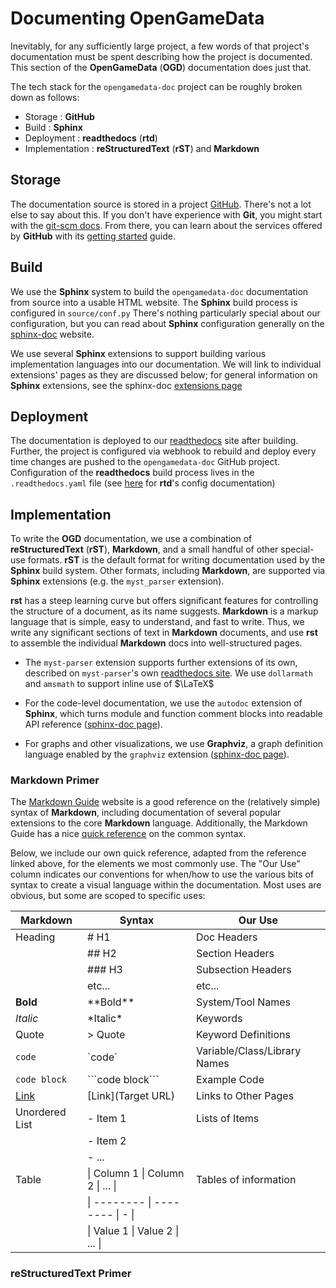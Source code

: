 # Documenting OpenGameData

Inevitably, for any sufficiently large project, a few words of that project's documentation must be spent describing how the project is documented.
This section of the **OpenGameData** (**OGD**) documentation does just that.

The tech stack for the `opengamedata-doc` project can be roughly broken down as follows:

- Storage : **GitHub**
- Build : **Sphinx**
- Deployment : **readthedocs** (**rtd**)
- Implementation : **reStructuredText** (**rST**) and **Markdown**

## Storage

The documentation source is stored in a project [GitHub](https://github.com/opengamedata/opengamedata-doc).
There's not a lot else to say about this.
If you don't have experience with **Git**, you might start with the [git-scm docs](https://git-scm.com/doc).
From there, you can learn about the services offered by **GitHub** with its [getting started](https://docs.github.com/en/get-started) guide.

## Build

We use the **Sphinx** system to build the `opengamedata-doc` documentation from source into a usable HTML website.
The **Sphinx** build process is configured in `source/conf.py`
There's nothing particularly special about our configuration, but you can read about **Sphinx** configuration generally on the [sphinx-doc](https://www.sphinx-doc.org/en/master/usage/configuration.html) website.

We use several **Sphinx** extensions to support building various implementation languages into our documentation.
We will link to individual extensions' pages as they are discussed below; for general information on **Sphinx** extensions, see the sphinx-doc [extensions page](https://www.sphinx-doc.org/en/master/usage/extensions/)

## Deployment

The documentation is deployed to our [readthedocs](https://opengamedata-doc.readthedocs.io/en/latest/index.html) site after building.
Further, the project is configured via webhook to rebuild and deploy every time changes are pushed to the `opengamedata-doc` GitHub project.
Configuration of the **readthedocs** build process lives in the `.readthedocs.yaml` file (see [here](https://docs.readthedocs.io/en/stable/config-file/v2.html) for **rtd**'s config documentation)

## Implementation

To write the **OGD** documentation, we use a combination of **reStructuredText** (**rST**), **Markdown**, and a small handful of other special-use formats.
**rST** is the default format for writing documentation used by the **Sphinx** build system.
Other formats, including **Markdown**, are supported via **Sphinx** extensions (e.g. the `myst_parser` extension).

**rst** has a steep learning curve but offers significant features for controlling the structure of a document, as its name suggests.
**Markdown** is a markup language that is simple, easy to understand, and fast to write.
Thus, we write any significant sections of text in **Markdown** documents, and use **rst** to assemble the individual **Markdown** docs into well-structured pages.

- The `myst-parser` extension supports further extensions of its own, described on `myst-parser`'s own [readthedocs site](https://myst-parser.readthedocs.io/en/latest/syntax/optional.html).
  We use `dollarmath` and `amsmath` to support inline use of $\LaTeX$

- For the code-level documentation, we use the `autodoc` extension of **Sphinx**, which turns module and function comment blocks into readable API reference
  ([sphinx-doc page](https://www.sphinx-doc.org/en/master/usage/extensions/autodoc.html#module-sphinx.ext.autodoc)).

- For graphs and other visualizations, we use **Graphviz**, a graph definition language enabled by the `graphviz` extension
  ([sphinx-doc page](https://www.sphinx-doc.org/en/master/usage/extensions/graphviz.html)).

### Markdown Primer

The [Markdown Guide](https://www.markdownguide.org/) website is a good reference on the (relatively simple) syntax of **Markdown**, including documentation of several popular extensions to the core **Markdown** language.
Additionally, the Markdown Guide has a nice [quick reference](https://www.markdownguide.org/cheat-sheet/) on the common syntax.

Below, we include our own quick reference, adapted from the reference linked above, for the elements we most commonly use. The "Our Use" column indicates our conventions for when/how to use the various bits of syntax to create a visual language within the documentation. Most uses are obvious, but some are scoped to specific uses:

| Markdown         | Syntax                             | Our Use                        |
| ---              | ---                                | ---                            |
| Heading          | \# H1                              | Doc Headers                    |
|                  | \#\# H2                            | Section Headers                |
|                  | \#\#\# H3                          | Subsection Headers             |
|                  | etc...                             | etc...                         |
| **Bold**         | \*\*Bold\*\*                       | System/Tool Names              |
| *Italic*         | \*Italic\*                         | Keywords                       |
| Quote            | \> Quote                           | Keyword Definitions            |
| `code`           | \`code\`                           | Variable/Class/Library Names   |
| ```code block``` | \`\`\`code block\`\`\`             | Example Code                   |
| [Link](.)        | \[Link\]\(Target URL\)             | Links to Other Pages           |
| Unordered List   | \- Item 1                          | Lists of Items                 |
|                  | \- Item 2                          |                                |
|                  | \- ...                             |                                |
| Table            | \| Column 1 \| Column 2 \| ... \|  | Tables of information          |
|                  | \| -------- \| -------- \| -   \|  |                                |
|                  | \| Value 1  \| Value 2  \| ... \|  |                                |

### reStructuredText Primer
